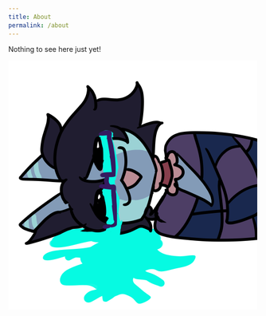 ```yaml
---
title: About
permalink: /about
---
```


Nothing to see here just yet! 

![](/assets/images/tcry.png)